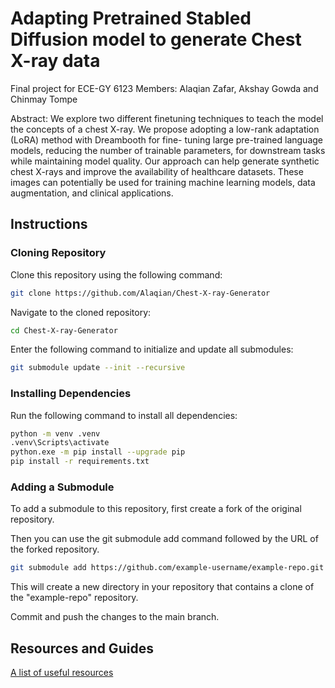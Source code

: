 # Adapting Pretrained Stabled Diffusion model to generate Chest X-ray data

Final project for ECE-GY 6123
Members: Alaqian Zafar, Akshay Gowda and Chinmay Tompe

Abstract: We explore two different finetuning techniques to teach the model the concepts of a chest X-ray. We propose adopting a low-rank adaptation (LoRA) method with Dreambooth for fine- tuning large pre-trained language models, reducing the number of trainable parameters, for downstream tasks while maintaining model quality. Our approach can help generate synthetic chest X-rays and improve the availability of healthcare datasets. These images can potentially be used for training machine learning models, data augmentation, and clinical applications.
## Instructions
### Cloning Repository
Clone this repository using the following command:
```bash
git clone https://github.com/Alaqian/Chest-X-ray-Generator
```
Navigate to the cloned repository:
```bash
cd Chest-X-ray-Generator
```
Enter the following command to initialize and update all submodules:
```bash
git submodule update --init --recursive
```
### Installing Dependencies
Run the following command to install all dependencies:
```bash
python -m venv .venv
.venv\Scripts\activate
python.exe -m pip install --upgrade pip
pip install -r requirements.txt
```
### Adding a Submodule
To add a submodule to this repository, first create a fork of the original repository.

Then you can use the git submodule add command followed by the URL of the forked repository. 
```bash
git submodule add https://github.com/example-username/example-repo.git
```
This will create a new directory in your repository that contains a clone of the "example-repo" repository.

Commit and push the changes to the main branch.

## Resources and Guides
[A list of useful resources](resources/README.md)
